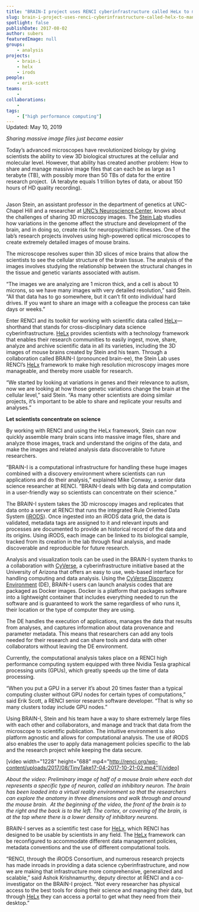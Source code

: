 ```yaml
---
title: "BRAIN-I project uses RENCI cyberinfrastructure called HeLx to manage brain microscopy images"
slug: brain-i-project-uses-renci-cyberinfrastructure-called-helx-to-manage-brain-microscopy-images
spotlight: false
publishDate: 2017-08-02
author: subers
featuredImage: null
groups:
    - analysis
projects:
    - brain-i
    - helx
    - irods
people:
    - erik-scott
teams: 
    - 
collaborations:
    - 
tags:
    - ["high performance computing"]
---
```

<!-- wp:html -->
<div class="entry-meta" style="margin-top: -1rem;">Updated: May 10, 2019</div>
<!-- /wp:html -->

<!-- wp:paragraph -->
<p><em>Sharing massive image files just became easier</em></p>
<!-- /wp:paragraph -->

<!-- wp:paragraph -->
<p>Today’s advanced microscopes have revolutionized biology by giving scientists the ability to view 3D biological structures at the cellular and molecular level. However, that ability has created another problem: How to share and manage massive image files that can each be as large as 1 terabyte (TB), with possibly more than 50 TBs of data for the entire research project. &nbsp;(A terabyte equals 1 trillion bytes of data, or about 150 hours of HD quality recording).</p>
<!-- /wp:paragraph -->

<!-- wp:more -->
<!--more-->
<!-- /wp:more -->

<!-- wp:image {"id":16615,"align":"left","linkDestination":"custom"} -->
<div class="wp-block-image"><figure class="alignleft"><a href="http://renci.org/wp-content/uploads/2017/08/Jason-Stein-pic.jpeg"><img src="http://renci.org/wp-content/uploads/2017/08/Jason-Stein-pic-300x300.jpeg" alt="" class="wp-image-16615"/></a></figure></div>
<!-- /wp:image -->

<!-- wp:paragraph -->
<p>Jason Stein, an assistant professor in the department of genetics at UNC-Chapel Hill and a researcher at <a href="https://www.med.unc.edu/neuroscience">UNC’s Neuroscience Center</a>, knows about the challenges of sharing 3D microscopy images. The <a href="http://www.steinlab.org/">Stein Lab</a> studies how variations in the genome affect the structure and development of the brain, and in doing so, create risk for neuropsychiatric illnesses. One of the lab’s research projects involves using high-powered optical microscopes to create extremely detailed images of mouse brains.</p>
<!-- /wp:paragraph -->

<!-- wp:paragraph -->
<p>The microscope resolves super thin 3D slices of mice brains that allow the scientists to see the cellular structure of the brain tissue. The analysis of the images involves studying the relationship between the structural changes in the tissue and genetic variants associated with autism.</p>
<!-- /wp:paragraph -->

<!-- wp:paragraph -->
<p>“The images we are analyzing are 1 micron thick, and a cell is about 10 microns, so we have many images with very detailed resolution,” said Stein. “All that data has to go somewhere, but it can’t fit onto individual hard drives. If you want to share an image with a colleague the process can take days or weeks.”</p>
<!-- /wp:paragraph -->

<!-- wp:paragraph -->
<p>Enter RENCI and its toolkit for working with scientific data called <a href="//renci.org/helx">HeLx</a>—shorthand that stands for cross-disciplinary data science cyberinfrastructure. <a href="http://xdci.renci.org">HeLx</a> provides scientists with a technology framework that enables their research communities to easily ingest, move, share, analyze and archive scientific data in all its varieties, including the 3D images of mouse brains created by Stein and his team. Through a collaboration called BRAIN-I (pronounced brain-ee), the Stein Lab uses RENCI’s <a href="//renci.org/helx">HeLx</a> framework to make high resolution microscopy images more manageable, and thereby more usable for research.</p>
<!-- /wp:paragraph -->

<!-- wp:paragraph -->
<p>“We started by looking at variations in genes and their relevance to autism, now we are looking at how those genetic variations change the brain at the cellular level,” said Stein. “As many other scientists are doing similar projects, it’s important to be able to share and replicate your results and analyses.”</p>
<!-- /wp:paragraph -->

<!-- wp:paragraph -->
<p><strong>Let scientists concentrate on science </strong></p>
<!-- /wp:paragraph -->

<!-- wp:paragraph -->
<p>By working with RENCI and using the HeLx framework, Stein can now quickly assemble many brain scans into massive image files, share and analyze those images, track and understand the origins of the data, and make the images and related analysis data discoverable to future researchers.</p>
<!-- /wp:paragraph -->

<!-- wp:paragraph -->
<p>“BRAIN-I is a computational infrastructure for handling these huge images combined with a discovery environment where scientists can run applications and do their analysis,” explained Mike Conway, a senior data science researcher at RENCI. “BRAIN-I deals with big data and computation in a user-friendly way so scientists can concentrate on their science.”</p>
<!-- /wp:paragraph -->

<!-- wp:paragraph -->
<p>The BRAIN-I system takes the 3D microscopy images and replicates that data onto a server at RENCI that runs the integrated Rule Oriented Data System (<a href="https://irods.org/">iRODS</a>). Once ingested into an iRODS data grid, the data is validated, metadata tags are assigned to it and relevant inputs and processes are documented to provide an historical record of the data and its origins. Using iRODS, each image can be linked to its biological sample, tracked from its creation in the lab through final analysis, and made discoverable and reproducible for future research.</p>
<!-- /wp:paragraph -->

<!-- wp:paragraph -->
<p>Analysis and visualization tools can be used in the BRAIN-I system thanks to a collaboration with <a href="http://www.cyverse.org/">CyVerse</a>, a cyberinfrastructure initiative based at the University of Arizona that offers an easy to use, web-based interface for handling computing and data analysis. Using the <a href="http://www.cyverse.org/discovery-environment">CyVerse Discovery Environment</a> (DE), BRAIN-I users can launch analysis codes that are packaged as Docker images. Docker is a platform that packages software into a lightweight container that includes everything needed to run the software and is guaranteed to work the same regardless of who runs it, their location or the type of computer they are using.</p>
<!-- /wp:paragraph -->

<!-- wp:paragraph -->
<p>The DE handles the execution of applications, manages the data that results from analyses, and captures information about data provenance and parameter metadata.&nbsp;This means that researchers can add any tools needed for their research and can share tools and data with other collaborators without leaving the DE environment.</p>
<!-- /wp:paragraph -->

<!-- wp:paragraph -->
<p>Currently, the computational analysis takes place on a RENCI high performance computing system equipped with three Nvidia Tesla graphical processing units (GPUs), which greatly speeds up the time of data processing.</p>
<!-- /wp:paragraph -->

<!-- wp:paragraph -->
<p>“When you put a GPU in a server it’s about 20 times faster than a typical computing cluster without GPU nodes for certain types of computations,” said Erik Scott, a RENCI senior research software developer. “That is why so many clusters today include GPU nodes.”</p>
<!-- /wp:paragraph -->

<!-- wp:paragraph -->
<p>Using BRAIN-I, Stein and his team have a way to share extremely large files with each other and collaborators, and manage and track that data from the microscope to scientific publication. The intuitive environment is also platform agnostic and allows for computational analysis. The use of iRODS also enables the user to apply data management policies specific to the lab and the research project while keeping the data secure.</p>
<!-- /wp:paragraph -->

<!-- wp:shortcode -->
[video width="1228" height="688" mp4="http://renci.org/wp-content/uploads/2017/08/TinyTake17-04-2017-10-21-02.mp4"][/video]
<!-- /wp:shortcode -->

<!-- wp:paragraph -->
<p><em>About the video: Preliminary image of half of a mouse brain where each dot represents a specific type of neuron, called an inhibitory neuron. The brain has been loaded into a virtual reality environment so that the researchers can explore the anatomy in three dimensions and walk through and around the mouse brain. &nbsp;At the beginning of the video, the front of the brain is to the right and the back is to the left. The cortex, or covering of the brain, is at the top where there is a lower density of inhibitory neurons.</em></p>
<!-- /wp:paragraph -->

<!-- wp:paragraph -->
<p>BRAIN-I serves as a scientific test case for <a href="//renci.org/helx">HeLx</a>, which RENCI has designed to be usable by scientists in any field. The <a href="//renci.org/helx">HeLx</a> framework can be reconfigured to accommodate different data management policies, metadata conventions and the use of different computational tools.</p>
<!-- /wp:paragraph -->

<!-- wp:paragraph -->
<p>“RENCI, through the iRODS Consortium, and numerous research projects has made inroads in providing a data science cyberinfrastructure, and now we are making that infrastructure more comprehensive, generalized and scalable,” said Ashok Krishnamurthy, deputy director at RENCI and a co-investigator on the BRAIN-I project. “Not every researcher has physical access to the best tools for doing their science and managing their data, but through <a href="//renci.org/helx">HeLx</a> they can access a portal to get what they need from their desktop.”</p>
<!-- /wp:paragraph -->
